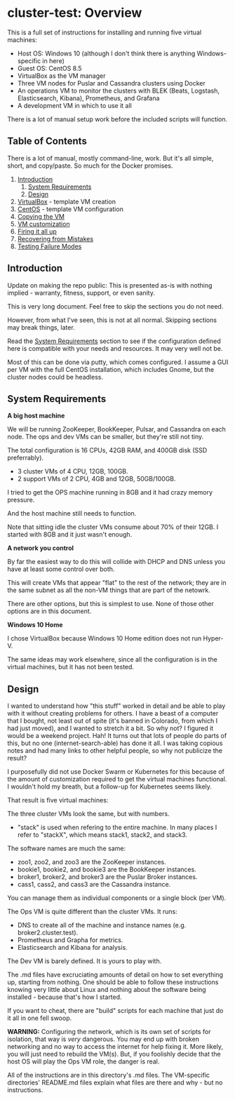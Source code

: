 # cluster-test: Overview

This is a full set of instructions for installing and running five virtual machines:
- Host OS: Windows 10 (although I don't think there is anything Windows-specific in here)
- Guest OS: CentOS 8.5
- VirtualBox as the VM manager
- Three VM nodes for Puslar and Cassandra clusters using Docker
- An operations VM to monitor the clusters with BLEK (Beats, Logstash, Elasticsearch, Kibana), Prometheus, and Grafana
- A development VM in which to use it all

There is a lot of manual setup work before the included scripts will function.

## Table of Contents

There is a lot of manual, mostly command-line, work. But it's all simple, short, and copy/paste. So much for the Docker promises.

1. [Introduction](#introduction)
    1. [System Requirements](#system-requirements)
    1. [Design](#design)
1. [VirtualBox](cluster-test-01VirtualBoxTemplateVM.md) - template VM creation
1. [CentOS](cluster-test-02CentOSTemplateVM.md) - template VM configuration
1. [Copying the VM](cluster-test-03CopyVMs.md)
1. [VM customization](cluster-test-04Customization.md)
1. [Firing it all up](cluster-test-05FiringItUp.md)
1. [Recovering from Mistakes](cluster-test-06Recovery.md)
1. [Testing Failure Modes](cluster-test-07Testing.md)

## Introduction

Update on making the repo public: This is presented as-is with nothing implied - warranty, fitness, support, or even sanity.

This is very long document. Feel free to skip the sections you do not need.

However, from what I've seen, this is not at all normal. Skipping sections may break things, later.

Read the [System Requirements](#system-requirements) section to see if the configuration
defined here is compatible with your needs and resources. It may very well not be.

Most of this can be done via putty, which comes configured. I assume a GUI per VM with the
full CentOS installation, which includes Gnome, but the cluster nodes could be headless.

## System Requirements

**A big host machine**

We will be running ZooKeeper, BookKeeper, Pulsar, and Cassandra on each node.
The ops and dev VMs can be smaller, but they're still not tiny.

The total configuration is 16 CPUs, 42GB RAM, and 400GB disk (SSD preferrably).
- 3 cluster VMs of 4 CPU, 12GB, 100GB.
- 2 support VMs of 2 CPU, 4GB and 12GB, 50GB/100GB.

I tried to get the OPS machine running in 8GB and it had crazy memory pressure.

And the host machine still needs to function.

Note that sitting idle the cluster VMs consume about 70% of their 12GB. I started with 8GB and it just wasn't enough.

**A network you control**

By far the easiest way to do this will collide with DHCP and DNS unless you have
at least some control over both.

This will create VMs that appear "flat" to the rest of the network; they are in the
same subnet as all the non-VM things that are part of the netowrk.

There are other options, but this is simplest to use. None of those other options are
in this document.

**Windows 10 Home**

I chose VirtualBox because Windows 10 Home edition does not run Hyper-V.

The same ideas may work elsewhere, since all the configuration is in the virtual machines, but it has not been tested.

## Design

I wanted to understand how "this stuff" worked in detail and be able to play with it without creating problems for others. I have a beast of a computer that I bought, not least out of spite (it's banned in Colorado, from which I had just moved), and I wanted to stretch it a bit. So why not? I figured it would be a weekend project. Hah! It turns out that lots of people do parts of this, but no one (internet-search-able) has done it all. I was taking copious notes and had many links to other helpful people, so why not publicize the result?

I purposefully did not use Docker Swarm or Kubernetes for this because of the amount of customization required to get the virtual machines functional. I wouldn't hold my breath, but a follow-up for Kubernetes seems likely.

That result is five virtual machines:

The three cluster VMs look the same, but with numbers. 
- "stack" is used when refering to the entire machine. In many places I refer to "stackX", which means stack1, stack2, and stack3. 

The software names are much the same:
- zoo1, zoo2, and zoo3 are the ZooKeeper instances.
- bookie1, bookie2, and bookie3 are the BookKeeper instances.
- broker1, broker2, and broker3 are the Puslar Broker instances.
- cass1, cass2, and cass3 are the Cassandra instance.

You can manage them as individual components or a single block (per VM). 

The Ops VM is quite different than the cluster VMs. It runs:
- DNS to create all of the machine and instance names (e.g. broker2.cluster.test).
- Prometheus and Grapha for metrics.
- Elasticsearch and Kibana for analysis.

The Dev VM is barely defined. It is yours to play with.

The .md files have excruciating amounts of detail on how to set everything up, starting from nothing. One should be able to follow these instructions knowing very little about Linux and nothing about the software being installed - because that's how I started.

If you want to cheat, there are "build" scripts for each machine that just do it all in one fell swoop.

**WARNING:** Configuring the network, which is its own set of scripts for isolation, that way is *very* dangerous. You may end up with broken networking and no way to access the internet for help fixing it. More likely, you will just need to rebuild the VM(s). But, if you foolishly decide that the host OS will play the Ops VM role, the danger is real.

All of the instructions are in this directory's .md files. The VM-specific directories' README.md files explain what files are there and why - but no instructions.

